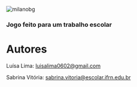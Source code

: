 ![milanobg](https://user-images.githubusercontent.com/79111102/154814177-ef251c3a-d2e6-4fb6-b841-fcbadffb4424.jpg)

### Jogo feito para um trabalho escolar

# Autores
Luísa Lima: luisalima0602@gmail.com

Sabrina Vitória: sabrina.vitoria@escolar.ifrn.edu.br
